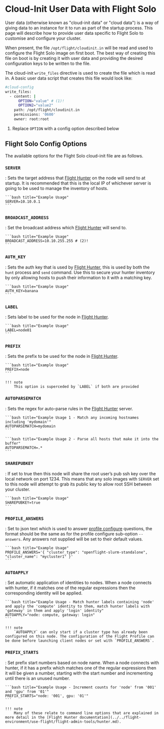 # Cloud-Init User Data with Flight Solo

User data (otherwise known as "cloud-init data" or "cloud data") is a way of giving data to an instance for it to run as part of the startup process. This page will describe how to provide user data specific to Flight Solo to customise and configure your cluster.

When present, the file `/opt/flight/cloudinit.in` will be read and used to configure the Flight Solo image on first boot. The best way of creating this file on boot is by creating it with user data and providing the desired configuration keys to be written to the file. 

The cloud-init `write_files` directive is used to create the file which is read in. A basic user data script that creates this file would look like:
```bash title="Minimal Cloud Config Script" 
#cloud-config
write_files:
  - content: |
      OPTION="value" # (1)!
      OPTION2="value2"
    path: /opt/flight/cloudinit.in
    permissions: '0600'
    owner: root:root
```

1. Replace `OPTION` with a config option described below

## Flight Solo Config Options

The available options for the Flight Solo cloud-init file are as follows.

### `SERVER`

: Sets the target address that [Flight Hunter](../../flight-environment/use-flight/flight-admin-tools/hunter.md#send) on the node will send to at startup. It is recommended that this is the local IP of whichever server is going to be used to manage the inventory of hosts. 

    ```bash title="Example Usage"
    SERVER=10.10.0.1
    ```

### `BROADCAST_ADDRESS`

: Set the broadcast address which [Flight Hunter](../../flight-environment/use-flight/flight-admin-tools/hunter.md#send) will send to. 

    ```bash title="Example Usage" 
    BROADCAST_ADDRESS=10.10.255.255 # (2)!
    ```

### `AUTH_KEY`

: Sets the auth key that is used by [Flight Hunter](../../flight-environment/use-flight/flight-admin-tools/hunter.md), this is used by both the `hunt` process and `send` command. Use this to secure your hunter inventory by only allowing hosts to push their information to it with a matching key.

    ```bash title="Example Usage" 
    AUTH_KEY=banana
    ```
### `LABEL`

: Sets label to be used for the node in [Flight Hunter](../../flight-environment/use-flight/flight-admin-tools/hunter.md#parse).

    ```bash title="Example Usage"
    LABEL=node01
    ```

### `PREFIX`

: Sets the prefix to be used for the node in [Flight Hunter](../../flight-environment/use-flight/flight-admin-tools/hunter.md#parse).

    ```bash title="Example Usage" 
    PREFIX=node
    ```

    !!! note
        This option is superceded by `LABEL` if both are provided

### `AUTOPARSEMATCH`

: Sets the regex for auto-parse rules in the [Flight Hunter](../../flight-environment/use-flight/flight-admin-tools/hunter.md#hunt) server. 

    ```bash title="Example Usage 1 - Match any incoming hostnames including 'mydomain'" 
    AUTOPARSEMATCH=mydomain
    ```

    ```bash title="Example Usage 2 - Parse all hosts that make it into the buffer" 
    AUTOPARSEMATCH=.*
    ```

### `SHAREPUBKEY`

: If set to true then this node will share the root user’s pub ssh key over the local network on port 1234. This means that any solo images with `SERVER` set to this node will attempt to grab its public key to allow root SSH between your cluster.

    ```bash title="Example Usage"
    SHAREPUBKEY=true
    ```

### `PROFILE_ANSWERS`

: Set to json text which is used to answer [profile configure](../../flight-environment/use-flight/flight-admin-tools/profile.md#configure) questions, the format should be the same as for the profile configure sub-option `--answers`. Any answers not supplied will be set to their default values.

    ```bash title="Example Usage"
    PROFILE_ANSWERS='{ "cluster_type": "openflight-slurm-standalone", "cluster_name": "mycluster1" }'
    ```

### `AUTOAPPLY`

: Set automatic application of identities to nodes. When a node connects with hunter, if it matches one of the regular expressions then the corresponding identity will be applied.  

    ```bash title="Example Usage - Match hunter labels containing 'node' and apply the 'compute' identity to them, match hunter labels with 'gateway' in them and apply 'login' identity"
    AUTOAPPLY="node: compute, gateway: login"
    ```

    !!! note
        `AUTOAPPLY` can only start if a cluster type has already been configured on this node. The configuration of the Flight Profile can be done before launching client nodes or set with `PROFILE_ANSWERS`. 

### `PREFIX_STARTS`

: Set prefix start numbers based on node name. When a node connects with hunter, if it has a prefix which matches one of the regular expressions then it will be given a number, starting with the start number and incrementing until there is an unused number.

    ```bash title="Example Usage - Increment counts for 'node' from '001' and 'gpu' from '01'"
    PREFIX_STARTS="node: '001', gpu: '01'"
    ```

    !!! note
        Many of these relate to command line options that are explained in more detail in the [Flight Hunter documentation](../../flight-environment/use-flight/flight-admin-tools/hunter.md).
